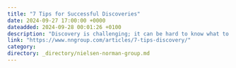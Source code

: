 ```yaml
---
title: "7 Tips for Successful Discoveries"
date: 2024-09-27 17:00:00 +0000
dateadded: 2024-09-28 00:01:26 +0100
description: "Discovery is challenging; it can be hard to know what to research, how to do discovery as a team, and how to get buy-in. Follow these 7 tips for smoother discovery efforts."
link: "https://www.nngroup.com/articles/7-tips-discovery/"
category:
directory: _directory/nielsen-norman-group.md
---
```

